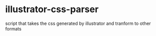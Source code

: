 # illustrator-css-parser

script that takes the css generated by illustrator and tranform to other formats
